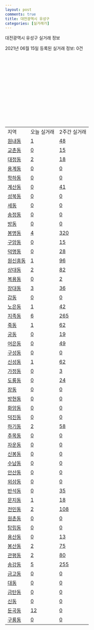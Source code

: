 ```yaml
---
layout: post
comments: true
title: 대전광역시 유성구
categories: [실거래가]
---
```


대전광역시 유성구 실거래 정보

2021년 06월 15일 등록된 실거래 정보: 0건

<script type="text/javascript">
  google.charts.load('current', {'packages':['corechart']});
  google.charts.setOnLoadCallback(drawChart);

  function drawChart() {
    var data = google.visualization.arrayToDataTable([['거래일', '매매', '전월세', '전매'], ['2021-02', 412, 509, 11], ['2021-03', 392, 376, 4], ['2021-04', 54, 109, 2]]);

    var chart = new google.visualization.LineChart(document.getElementById('columnchart_material'));
    chart.draw(data);
  }
</script>

<div id="columnchart_material" style="width: 400px; height: 200px;"></div>
<br>
<table class="sortable">
  <tr>
    <td>지역</td>
    <td>오늘 실거래</td>
    <td>2주간 실거래</td>
  </tr>

  
  <tr class="item">
    <td><a href="3020010100.html">원내동</a></td>
    <td><a href="3020010100.html">1</a></td>
    <td><a href="3020010100.html">48</a></td>
  </tr>
    

  <tr class="item">
    <td><a href="3020010200.html">교촌동</a></td>
    <td><a href="3020010200.html">0</a></td>
    <td><a href="3020010200.html">15</a></td>
  </tr>
    

  <tr class="item">
    <td><a href="3020010300.html">대정동</a></td>
    <td><a href="3020010300.html">2</a></td>
    <td><a href="3020010300.html">18</a></td>
  </tr>
    

  <tr class="item">
    <td><a href="3020010400.html">용계동</a></td>
    <td><a href="3020010400.html">0</a></td>
    <td><a href="3020010400.html">0</a></td>
  </tr>
    

  <tr class="item">
    <td><a href="3020010500.html">학하동</a></td>
    <td><a href="3020010500.html">0</a></td>
    <td><a href="3020010500.html">0</a></td>
  </tr>
    

  <tr class="item">
    <td><a href="3020010600.html">계산동</a></td>
    <td><a href="3020010600.html">0</a></td>
    <td><a href="3020010600.html">41</a></td>
  </tr>
    

  <tr class="item">
    <td><a href="3020010700.html">성북동</a></td>
    <td><a href="3020010700.html">0</a></td>
    <td><a href="3020010700.html">0</a></td>
  </tr>
    

  <tr class="item">
    <td><a href="3020010800.html">세동</a></td>
    <td><a href="3020010800.html">0</a></td>
    <td><a href="3020010800.html">0</a></td>
  </tr>
    

  <tr class="item">
    <td><a href="3020010900.html">송정동</a></td>
    <td><a href="3020010900.html">0</a></td>
    <td><a href="3020010900.html">0</a></td>
  </tr>
    

  <tr class="item">
    <td><a href="3020011000.html">방동</a></td>
    <td><a href="3020011000.html">0</a></td>
    <td><a href="3020011000.html">0</a></td>
  </tr>
    

  <tr class="item">
    <td><a href="3020011100.html">봉명동</a></td>
    <td><a href="3020011100.html">4</a></td>
    <td><a href="3020011100.html">320</a></td>
  </tr>
    

  <tr class="item">
    <td><a href="3020011200.html">구암동</a></td>
    <td><a href="3020011200.html">0</a></td>
    <td><a href="3020011200.html">15</a></td>
  </tr>
    

  <tr class="item">
    <td><a href="3020011300.html">덕명동</a></td>
    <td><a href="3020011300.html">0</a></td>
    <td><a href="3020011300.html">28</a></td>
  </tr>
    

  <tr class="item">
    <td><a href="3020011400.html">원신흥동</a></td>
    <td><a href="3020011400.html">1</a></td>
    <td><a href="3020011400.html">96</a></td>
  </tr>
    

  <tr class="item">
    <td><a href="3020011500.html">상대동</a></td>
    <td><a href="3020011500.html">2</a></td>
    <td><a href="3020011500.html">82</a></td>
  </tr>
    

  <tr class="item">
    <td><a href="3020011600.html">복용동</a></td>
    <td><a href="3020011600.html">0</a></td>
    <td><a href="3020011600.html">2</a></td>
  </tr>
    

  <tr class="item">
    <td><a href="3020011700.html">장대동</a></td>
    <td><a href="3020011700.html">3</a></td>
    <td><a href="3020011700.html">36</a></td>
  </tr>
    

  <tr class="item">
    <td><a href="3020011800.html">갑동</a></td>
    <td><a href="3020011800.html">0</a></td>
    <td><a href="3020011800.html">0</a></td>
  </tr>
    

  <tr class="item">
    <td><a href="3020011900.html">노은동</a></td>
    <td><a href="3020011900.html">1</a></td>
    <td><a href="3020011900.html">42</a></td>
  </tr>
    

  <tr class="item">
    <td><a href="3020012000.html">지족동</a></td>
    <td><a href="3020012000.html">6</a></td>
    <td><a href="3020012000.html">265</a></td>
  </tr>
    

  <tr class="item">
    <td><a href="3020012100.html">죽동</a></td>
    <td><a href="3020012100.html">1</a></td>
    <td><a href="3020012100.html">62</a></td>
  </tr>
    

  <tr class="item">
    <td><a href="3020012200.html">궁동</a></td>
    <td><a href="3020012200.html">0</a></td>
    <td><a href="3020012200.html">19</a></td>
  </tr>
    

  <tr class="item">
    <td><a href="3020012300.html">어은동</a></td>
    <td><a href="3020012300.html">0</a></td>
    <td><a href="3020012300.html">49</a></td>
  </tr>
    

  <tr class="item">
    <td><a href="3020012400.html">구성동</a></td>
    <td><a href="3020012400.html">0</a></td>
    <td><a href="3020012400.html">0</a></td>
  </tr>
    

  <tr class="item">
    <td><a href="3020012500.html">신성동</a></td>
    <td><a href="3020012500.html">1</a></td>
    <td><a href="3020012500.html">62</a></td>
  </tr>
    

  <tr class="item">
    <td><a href="3020012600.html">가정동</a></td>
    <td><a href="3020012600.html">0</a></td>
    <td><a href="3020012600.html">3</a></td>
  </tr>
    

  <tr class="item">
    <td><a href="3020012700.html">도룡동</a></td>
    <td><a href="3020012700.html">0</a></td>
    <td><a href="3020012700.html">24</a></td>
  </tr>
    

  <tr class="item">
    <td><a href="3020012800.html">장동</a></td>
    <td><a href="3020012800.html">0</a></td>
    <td><a href="3020012800.html">0</a></td>
  </tr>
    

  <tr class="item">
    <td><a href="3020012900.html">방현동</a></td>
    <td><a href="3020012900.html">0</a></td>
    <td><a href="3020012900.html">0</a></td>
  </tr>
    

  <tr class="item">
    <td><a href="3020013000.html">화암동</a></td>
    <td><a href="3020013000.html">0</a></td>
    <td><a href="3020013000.html">0</a></td>
  </tr>
    

  <tr class="item">
    <td><a href="3020013100.html">덕진동</a></td>
    <td><a href="3020013100.html">0</a></td>
    <td><a href="3020013100.html">0</a></td>
  </tr>
    

  <tr class="item">
    <td><a href="3020013200.html">하기동</a></td>
    <td><a href="3020013200.html">2</a></td>
    <td><a href="3020013200.html">58</a></td>
  </tr>
    

  <tr class="item">
    <td><a href="3020013300.html">추목동</a></td>
    <td><a href="3020013300.html">0</a></td>
    <td><a href="3020013300.html">0</a></td>
  </tr>
    

  <tr class="item">
    <td><a href="3020013400.html">자운동</a></td>
    <td><a href="3020013400.html">0</a></td>
    <td><a href="3020013400.html">0</a></td>
  </tr>
    

  <tr class="item">
    <td><a href="3020013500.html">신봉동</a></td>
    <td><a href="3020013500.html">0</a></td>
    <td><a href="3020013500.html">0</a></td>
  </tr>
    

  <tr class="item">
    <td><a href="3020013600.html">수남동</a></td>
    <td><a href="3020013600.html">0</a></td>
    <td><a href="3020013600.html">0</a></td>
  </tr>
    

  <tr class="item">
    <td><a href="3020013700.html">안산동</a></td>
    <td><a href="3020013700.html">0</a></td>
    <td><a href="3020013700.html">0</a></td>
  </tr>
    

  <tr class="item">
    <td><a href="3020013800.html">외삼동</a></td>
    <td><a href="3020013800.html">0</a></td>
    <td><a href="3020013800.html">0</a></td>
  </tr>
    

  <tr class="item">
    <td><a href="3020013900.html">반석동</a></td>
    <td><a href="3020013900.html">0</a></td>
    <td><a href="3020013900.html">35</a></td>
  </tr>
    

  <tr class="item">
    <td><a href="3020014000.html">문지동</a></td>
    <td><a href="3020014000.html">1</a></td>
    <td><a href="3020014000.html">18</a></td>
  </tr>
    

  <tr class="item">
    <td><a href="3020014100.html">전민동</a></td>
    <td><a href="3020014100.html">2</a></td>
    <td><a href="3020014100.html">108</a></td>
  </tr>
    

  <tr class="item">
    <td><a href="3020014200.html">원촌동</a></td>
    <td><a href="3020014200.html">0</a></td>
    <td><a href="3020014200.html">0</a></td>
  </tr>
    

  <tr class="item">
    <td><a href="3020014300.html">탑립동</a></td>
    <td><a href="3020014300.html">0</a></td>
    <td><a href="3020014300.html">0</a></td>
  </tr>
    

  <tr class="item">
    <td><a href="3020014400.html">용산동</a></td>
    <td><a href="3020014400.html">0</a></td>
    <td><a href="3020014400.html">13</a></td>
  </tr>
    

  <tr class="item">
    <td><a href="3020014500.html">봉산동</a></td>
    <td><a href="3020014500.html">2</a></td>
    <td><a href="3020014500.html">75</a></td>
  </tr>
    

  <tr class="item">
    <td><a href="3020014600.html">관평동</a></td>
    <td><a href="3020014600.html">2</a></td>
    <td><a href="3020014600.html">80</a></td>
  </tr>
    

  <tr class="item">
    <td><a href="3020014700.html">송강동</a></td>
    <td><a href="3020014700.html">5</a></td>
    <td><a href="3020014700.html">255</a></td>
  </tr>
    

  <tr class="item">
    <td><a href="3020014800.html">금고동</a></td>
    <td><a href="3020014800.html">0</a></td>
    <td><a href="3020014800.html">0</a></td>
  </tr>
    

  <tr class="item">
    <td><a href="3020014900.html">대동</a></td>
    <td><a href="3020014900.html">0</a></td>
    <td><a href="3020014900.html">0</a></td>
  </tr>
    

  <tr class="item">
    <td><a href="3020015000.html">금탄동</a></td>
    <td><a href="3020015000.html">0</a></td>
    <td><a href="3020015000.html">0</a></td>
  </tr>
    

  <tr class="item">
    <td><a href="3020015100.html">신동</a></td>
    <td><a href="3020015100.html">0</a></td>
    <td><a href="3020015100.html">0</a></td>
  </tr>
    

  <tr class="item">
    <td><a href="3020015200.html">둔곡동</a></td>
    <td><a href="3020015200.html">12</a></td>
    <td><a href="3020015200.html">0</a></td>
  </tr>
    

  <tr class="item">
    <td><a href="3020015300.html">구룡동</a></td>
    <td><a href="3020015300.html">0</a></td>
    <td><a href="3020015300.html">0</a></td>
  </tr>
    


</table>
    